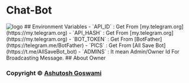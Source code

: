 # Chat-Bot
<img src="https://graph.org/file/17e4d9230bd10d58113e0.jpg" alt="logo">
## Environment Variables
- `API_ID` : Get From [my.telegram.org](https://my.telegram.org)
- `API_HASH` : Get From [my.telegram.org](https://my.telegram.org)
- `BOT_TOKEN` : Get From [BotFather](https://telegram.me/BotFather)
- `PICS` : Get From [All Save Bot](https://t.me/AllSaveBot_bot)
- `ADMINS` : It mean Admin/Owner Id For Broadcasting Message.
## About Owner

### Copyright ©️ [Ashutosh Goswami](https://github.com/AshutoshGoswami24)
